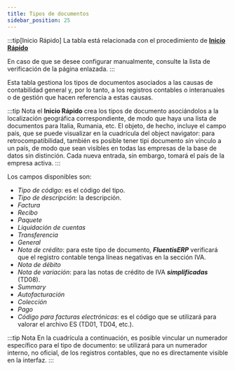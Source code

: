 ```yaml
---
title: Tipos de documentos
sidebar_position: 25
---
```


:::tip[Inicio Rápido]
La tabla está relacionada con el procedimiento de [**Inicio Rápido**](/docs/guide/fast-start)

En caso de que se desee configurar manualmente, consulte la lista de verificación de la página enlazada.
:::

Esta tabla gestiona los tipos de documentos asociados a las causas de contabilidad general y, por lo tanto, a los registros contables o interanuales o de gestión que hacen referencia a estas causas.

:::tip Nota
el **Inicio Rápido** crea los tipos de documento asociándolos a la localización geográfica correspondiente, de modo que haya una lista de documentos para Italia, Rumania, etc. El objeto, de hecho, incluye el campo país, que se puede visualizar en la cuadrícula del object navigator: para retrocompatibilidad, también es posible tener tipi documento *sin* vínculo a un país, de modo que sean visibles en todas las empresas de la base de datos sin distinción. Cada nueva entrada, sin embargo, tomará el país de la empresa activa.
:::

Los campos disponibles son:
- *Tipo de código*: es el código del tipo.
- *Tipo de descripción*: la descripción.
- *Factura*
- *Recibo*
- *Paquete*
- *Liquidación de cuentas*
- *Transferencia*
- *General*
- *Nota de crédito*: para este tipo de documento, ***FluentisERP*** verificará que el registro contable tenga líneas negativas en la sección IVA.
- *Nota de débito*
- *Nota de variación*: para las notas de crédito de IVA ***simplificadas*** (TD08).
- *Summary*
- *Autofacturación*
- *Colección*
- *Pago*
- *Código para facturas electrónicas*: es el código que se utilizará para valorar el archivo ES (TD01, TD04, etc.).

:::tip Nota
En la cuadrícula a continuación, es posible vincular un numerador específico para el tipo de documento: se utilizará para un numerador interno, no oficial, de los registros contables, que no es directamente visible en la interfaz.
:::